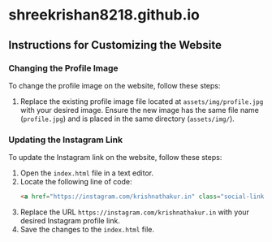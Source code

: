 # shreekrishan8218.github.io

## Instructions for Customizing the Website

### Changing the Profile Image

To change the profile image on the website, follow these steps:

1. Replace the existing profile image file located at `assets/img/profile.jpg` with your desired image. Ensure the new image has the same file name (`profile.jpg`) and is placed in the same directory (`assets/img/`).

### Updating the Instagram Link

To update the Instagram link on the website, follow these steps:

1. Open the `index.html` file in a text editor.
2. Locate the following line of code:
   ```html
   <a href="https://instagram.com/krishnathakur.in" class="social-link">Instagram</a>
   ```
3. Replace the URL `https://instagram.com/krishnathakur.in` with your desired Instagram profile link.
4. Save the changes to the `index.html` file.
